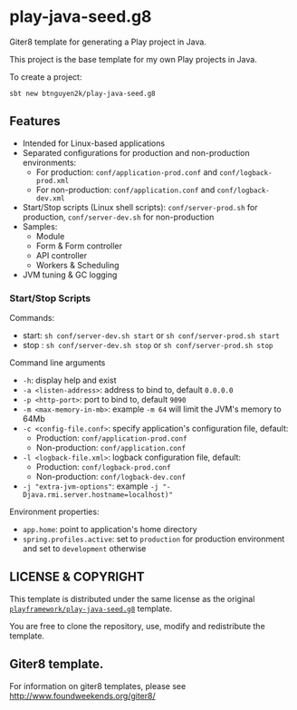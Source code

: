 # play-java-seed.g8

Giter8 template for generating a Play project in Java.

This project is the base template for my own Play projects in Java.

To create a project:

```
sbt new btnguyen2k/play-java-seed.g8
```


## Features

- Intended for Linux-based applications
- Separated configurations for production and non-production environments:
  - For production: `conf/application-prod.conf` and `conf/logback-prod.xml`
  - For non-production: `conf/application.conf` and `conf/logback-dev.xml`
- Start/Stop scripts (Linux shell scripts): `conf/server-prod.sh` for production, `conf/server-dev.sh` for non-production
- Samples:
  - Module
  - Form & Form controller
  - API controller
  - Workers & Scheduling
- JVM tuning & GC logging

### Start/Stop Scripts

Commands:

- start: `sh conf/server-dev.sh start` or `sh conf/server-prod.sh start`
- stop : `sh conf/server-dev.sh stop` or `sh conf/server-prod.sh stop`

Command line arguments

- `-h`: display help and exist
- `-a <listen-address>`: address to bind to, default `0.0.0.0`
- `-p <http-port>`: port to bind to, default `9090`
- `-m <max-memory-in-mb>`: example `-m 64` will limit the JVM's memory to 64Mb
- `-c <config-file.conf>`: specify application's configuration file, default:
  - Production: `conf/application-prod.conf`
  - Non-production: `conf/application.conf`
- `-l <logback-file.xml>`: logback configuration file, default:
  - Production: `conf/logback-prod.conf`
  - Non-production: `conf/logback-dev.conf`
- `-j "extra-jvm-options"`: example `-j "-Djava.rmi.server.hostname=localhost)"`

Environment properties:

- `app.home`: point to application's home directory
- `spring.profiles.active`: set to `production` for production environment and set to `development` otherwise


## LICENSE & COPYRIGHT

This template is distributed under the same license as the original [`playframework/play-java-seed.g8`](https://github.com/playframework/play-java-seed.g8) template.

You are free to clone the repository, use, modify and redistribute the template.


## Giter8 template. 

For information on giter8 templates, please see http://www.foundweekends.org/giter8/
